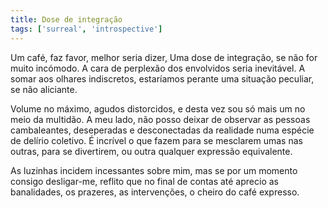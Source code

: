 ```yaml
---
title: Dose de integração
tags: ['surreal', 'introspective']
---
```


Um café, faz favor, melhor seria dizer, Uma dose de integração, se não for muito incómodo. A cara de perplexão dos envolvidos seria inevitável. A somar aos olhares indiscretos, estaríamos perante uma situação peculiar, se não aliciante.

Volume no máximo, agudos distorcidos, e desta vez sou só mais um no meio da multidão. A meu lado, não posso deixar de observar as pessoas cambaleantes, deseperadas e desconectadas da realidade numa espécie de delírio coletivo. É incrível o que fazem para se mesclarem umas nas outras, para se divertirem, ou outra qualquer expressão equivalente.

As luzinhas incidem incessantes sobre mim, mas se por um momento consigo desligar-me, reflito que no final de contas até aprecio as banalidades, os prazeres, as intervenções, o cheiro do café expresso.
